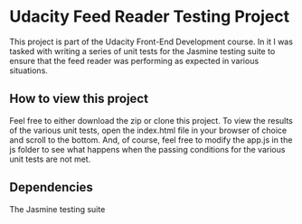 # Udacity Feed Reader Testing Project

This project is part of the Udacity Front-End Development course. In it I was tasked with writing a series of unit tests for the Jasmine testing suite to ensure that the feed reader was performing as expected in various situations.

## How to view this project

Feel free to either download the zip or clone this project. To view the results of the various unit tests, open the index.html file in your browser of choice and scroll to the bottom. And, of course, feel free to modify the app.js in the js folder to see what happens when the passing conditions for the various unit tests are not met.

## Dependencies

The Jasmine testing suite